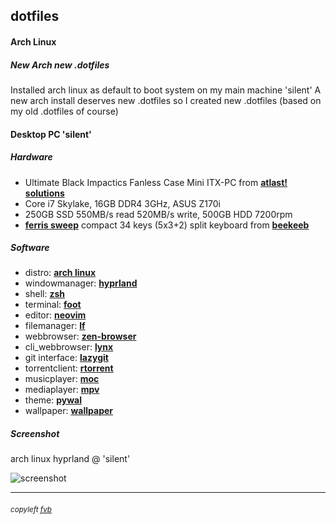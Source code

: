 ## dotfiles

#### Arch Linux

##### New Arch new .dotfiles

Installed arch linux as default to boot system on my main machine 'silent'
A new arch install deserves new .dotfiles so I created new .dotfiles (based on my old .dotfiles of course)

#### Desktop PC 'silent'

##### Hardware
* Ultimate Black Impactics Fanless Case Mini ITX-PC from [**atlast! solutions**](https://www.atlastsolutions.com "atlast! solutions")
* Core i7 Skylake, 16GB DDR4 3GHz, ASUS Z170i
* 250GB SSD 550MB/s read 520MB/s write, 500GB HDD 7200rpm
* [**ferris sweep**](https://github.com/davidphilipbarr/Sweep "ferris sweep") compact 34 keys (5x3+2) split keyboard from [**beekeeb**](https://shop.beekeeb.com/product/pre-soldered-ferris-sweep-low-profile-split-keyboard/ "beekeeb")

##### Software
* distro:           [**arch linux**](https://www.archlinux.org/ "arch linux")
* windowmanager:    [**hyprland**](https://hyprland.org/ "hyprland")
* shell:            [**zsh**](https://www.zsh.org "zsh")
* terminal:         [**foot**](https://codeberg.org/dnkl/foot "foot")
* editor:           [**neovim**](https://neovim.io/ "neovim")
* filemanager:      [**lf**](https://github.com/gokcehan/lf "lf")
* webbrowser:       [**zen-browser**](https://zen-browser.app/ "zen-browser")
* cli_webbrowser:   [**lynx**](https://lynx.invisible-island.net/current/index.html "lynx")
* git interface:    [**lazygit**](https://github.com/jesseduffield/lazygit/ "lazygit")
* torrentclient:    [**rtorrent**](https://rakshasa.github.io/rtorrent/ "rtorrent")
* musicplayer:      [**moc**](https://moc.daper.net/ "moc - music on console")
* mediaplayer:      [**mpv**](https://mpv.io/ "mpv")
* theme:            [**pywal**](https://github.com/dylanaraps/pywal "pywal")
* wallpaper:        [**wallpaper**](https://freekvb.github.io/fvb/hyprland/bentley.webp "bentley continental")

##### Screenshot
arch linux hyprland @ 'silent'

![screenshot](https://freekvb.github.io/fvb/hyprland/hypr_screen.png "arch linux hyprland @ 'silent'")

---

###### <small>copyleft [fvb](https://freekvb.github.io/fvb/ "fvb /begin")</small>
